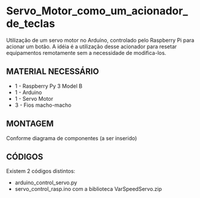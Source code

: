 # Servo_Motor_como_um_acionador_de_teclas
Utilização de um servo motor no Arduíno, controlado pelo Raspberry Pi  para acionar um botão.
A idéia é a utilização desse acionador para resetar equipamentos remotamente sem a necessidade de modifica-los.

## MATERIAL NECESSÁRIO
- 1 - Raspberry Py 3 Model B
- 1 - Arduino
- 1 - Servo Motor
- 3 - Fios macho-macho

## MONTAGEM
Conforme diagrama de componentes (a ser inserido)

## CÓDIGOS
Existem 2 códigos distintos:
- arduino_control_servo.py
- servo_control_rasp.ino com a biblioteca VarSpeedServo.zip

